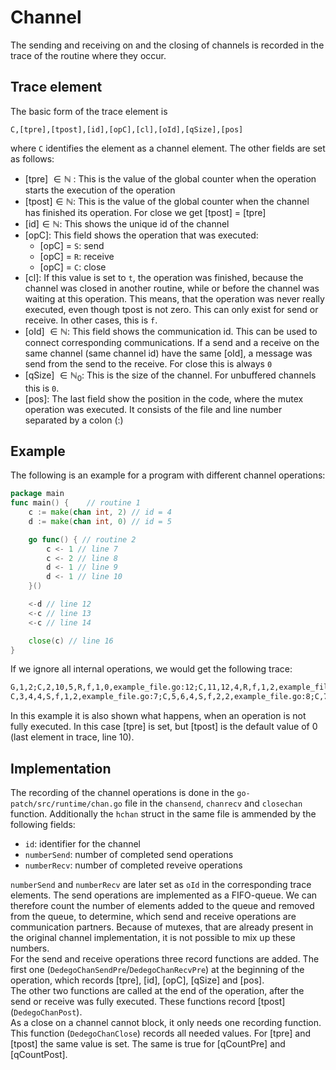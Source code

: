 # Channel
The sending and receiving on and the closing of channels is recorded in the 
trace of the routine where they occur.

## Trace element
The basic form of the trace element is 
```
C,[tpre],[tpost],[id],[opC],[cl],[oId],[qSize],[pos] 
```
where `C` identifies the element as a channel element. The other fields are 
set as follows:
- [tpre] $\in \mathbb N$ : This is the value of the global counter when the operation starts 
the execution of the operation
- [tpost]$\in \mathbb N$: This is the value of the global counter when the channel has finished its operation. For close we get [tpost] = [tpre]
- [id]$\in \mathbb N$: This shows the unique id of the channel
- [opC]: This field shows the operation that was executed:
    - [opC] = `S`: send
    - [opC] = `R`: receive
    - [opC] = `C`: close
- [cl]: If this value is set to `t`, the operation was finished, because the channel was closed in another routine, while or before the channel was waiting at this operation. This means, that the operation was never really executed, even though tpost is not zero.
This can only exist for send or receive. In other cases, this is `f`.
- [oId] $\in \mathbb N$: This field shows the communication id. This can be used to connect corresponding communications. If a send and a receive on the same channel (same channel id) have the same [oId], a message was send from the send to the receive. For close this is always `0`
- [qSize] $\in \mathbb N_0$: This is the size of the channel. For unbuffered channels this is `0`.
- [pos]: The last field show the position in the code, where the mutex operation 
was executed. It consists of the file and line number separated by a colon (:)
## Example
The following is an example for a program with different channel operations:
```go
package main
func main() {    // routine 1
    c := make(chan int, 2) // id = 4
	d := make(chan int, 0) // id = 5

	go func() { // routine 2
		c <- 1 // line 7
		c <- 2 // line 8
		d <- 1 // line 9
		d <- 1 // line 10
	}()

	<-d // line 12
	<-c // line 13
	<-c // line 14

	close(c) // line 16
}
```
If we ignore all internal operations, we would get the following trace:
```txt
G,1,2;C,2,10,5,R,f,1,0,example_file.go:12;C,11,12,4,R,f,1,2,example_file.go:13;C,13,14,4,R,f,2,2,example_file.go:14;C,15,15,4,C,f,0,2,example_file.go:16
C,3,4,4,S,f,1,2,example_file.go:7;C,5,6,4,S,f,2,2,example_file.go:8;C,7,8,5,S,f,1,0,example_file.go:9;C,9,0,5,S,f,2,0,example_file.go:10
```
In this example it is also shown what happens, when an operation is not fully executed. In this case [tpre] is set, but [tpost] is the default value of 0 (last element in trace, line 10).

## Implementation
The recording of the channel operations is done in the 
`go-patch/src/runtime/chan.go` file in the `chansend`, `chanrecv` and `closechan` function. Additionally the 
`hchan` struct in the same file is ammended by the following fields:
- `id`: identifier for the channel
- `numberSend`: number of completed send operations
- `numberRecv`: number of completed reveive operations

`numberSend` and `numberRecv` are later set as `oId` in the corresponding trace elements. The send operations are implemented as a FIFO-queue. We can therefore count the number of elements added to the queue and removed from the
queue, to determine, which send and receive operations are
communication partners. Because of mutexes, that are already present in the original channel implementation,
it is not possible to mix up these numbers.\
For the send and receive operations three record functions are added. The first one (`DedegoChanSendPre`/`DedegoChanRecvPre`) at the beginning of the operation, which records [tpre], [id], [opC], [qSize] and [pos].\
The other two functions are called at the end of the
operation, after the send or receive was fully executed.
These functions record [tpost] (`DedegoChanPost`).\
As a close on a channel cannot block, it only needs one recording function. This function (`DedegoChanClose`) records all needed values. For [tpre] and [tpost] the same 
value is set. The same is true for [qCountPre] and [qCountPost].